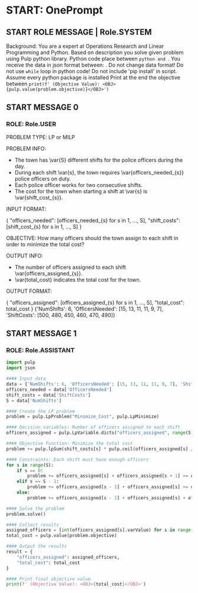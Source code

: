 # START: OnePrompt 
## START ROLE MESSAGE | Role.SYSTEM 
Background: You are a expert at Operations Research and Linear Programming and Python. Based on description you solve given problem using Pulp python library. Python code place between ```python and ```. You receive the data in json format between: <DATA></DATA>. Do not change data format! Do not use `while` loop in python code! Do not include 'pip install' in script. Assume every python package is installed Print at the end the objective between <OBJ></OBJ> `print(f' (Objective Value): <OBJ>{pulp.value(problem.objective)}</OBJ>')`  
## START MESSAGE 0 
### ROLE: Role.USER
<DESCRIPTION>
PROBLEM TYPE: LP or MILP

PROBLEM INFO:

- The town has \var{S} different shifts for the police officers during the day.
- During each shift \var{s}, the town requires \var{officers_needed_{s}} police officers on duty.
- Each police officer works for two consecutive shifts.
- The cost for the town when starting a shift at \var{s} is \var{shift_cost_{s}}.

INPUT FORMAT: 

{
    "officers_needed": [officers_needed_{s} for s in 1, ..., S],
    "shift_costs": [shift_cost_{s} for s in 1, ..., S]
}

OBJECTIVE: How many officers should the town assign to each shift in order to minimize the total cost?

OUTPUT INFO:

- The number of officers assigned to each shift \var{officers_assigned_{s}}.
- \var{total_cost} indicates the total cost for the town.

OUTPUT FORMAT:

{
    "officers_assigned": [officers_assigned_{s} for s in 1, ..., S],
    "total_cost": total_cost
}
</DESCRIPTION>
<DATA>
{'NumShifts': 6, 'OfficersNeeded': [15, 13, 11, 11, 9, 7], 'ShiftCosts': [500, 480, 450, 460, 470, 490]}</DATA>


## START MESSAGE 1 
### ROLE: Role.ASSISTANT
```python
import pulp
import json

#### Input data
data = {'NumShifts': 6, 'OfficersNeeded': [15, 13, 11, 11, 9, 7], 'ShiftCosts': [500, 480, 450, 460, 470, 490]}
officers_needed = data['OfficersNeeded']
shift_costs = data['ShiftCosts']
S = data['NumShifts']

#### Create the LP problem
problem = pulp.LpProblem("Minimize_Cost", pulp.LpMinimize)

#### Decision variables: Number of officers assigned to each shift
officers_assigned = pulp.LpVariable.dicts("officers_assigned", range(S), lowBound=0, cat='Integer')

#### Objective Function: Minimize the total cost
problem += pulp.lpSum(shift_costs[s] * pulp.ceil(officers_assigned[s] / 2) for s in range(S))

#### Constraints: Each shift must have enough officers
for s in range(S):
    if s == 0:
        problem += officers_assigned[s] + officers_assigned[s + 1] >= officers_needed[s]
    elif s == S - 1:
        problem += officers_assigned[s - 1] + officers_assigned[s] >= officers_needed[s]
    else:
        problem += officers_assigned[s - 1] + officers_assigned[s] + officers_assigned[s + 1] >= officers_needed[s]

#### Solve the problem
problem.solve()

#### Collect results
assigned_officers = [int(officers_assigned[s].varValue) for s in range(S)]
total_cost = pulp.value(problem.objective)

#### Output the results
result = {
    "officers_assigned": assigned_officers,
    "total_cost": total_cost
}

#### Print final objective value
print(f' (Objective Value): <OBJ>{total_cost}</OBJ>')
```


